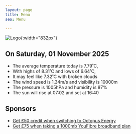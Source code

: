 ```yaml
---
layout: page
title: Menu
seo: Menu

---
```


![Logo](/images/logo.jpg){:width="832px"}

<!-- weather_marker starts -->
## On Saturday, 01 November 2025

- The average temperature today is 7.79˚C,
- With highs of 8.31˚C and lows of 6.64˚C,
- It may feel like 7.32˚C with broken clouds
- The wind speed is 1.34m/s and visibility is 10000m
- The pressure is 1005hPa and humidity is 87%
- The sun will rise at 07:02 and set at 16:40

<!-- weather_marker ends -->

## Sponsors

- [Get £50 credit when switching to Octopus Energy](https://bit.ly/3oD1nnS)
- [Get £75 when taking a 1000mb YouFibre broadband plan](https://aklam.io/91zWhU?)
